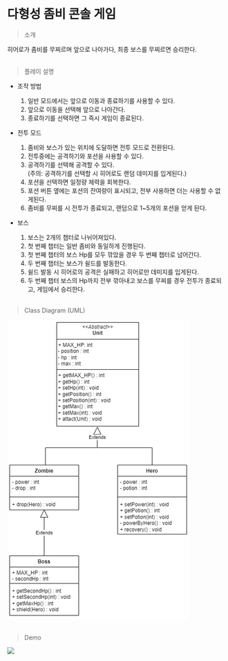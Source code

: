 # 다형성 좀비 콘솔 게임

> 소개
>
히어로가 좀비를 무찌르며 앞으로 나아가다, 최종 보스를 무찌르면 승리한다.
<br>
<br>
> 플레이 설명
  * 조작 방법
    1. 일반 모드에서는 앞으로 이동과 종료하기를 사용할 수 있다.
    2. 앞으로 이동을 선택해 앞으로 나아간다.
    3. 종료하기를 선택하면 그 즉시 게임이 종료된다.

  * 전투 모드
    1.  좀비와 보스가 있는 위치에 도달하면 전투 모드로 전환된다.
    2.  전투중에는 공격하기와 포션을 사용할 수 있다.
    3.  공격하기를 선택해 공격할 수 있다.<br>
    (주의: 공격하기를 선택할 시 히어로도 랜덤 데미지를 입게된다.)
    4.  포션을 선택하면 일정량 체력을 회복한다.
    5.  포션 버튼 옆에는 포션의 잔여량이 표시되고, 전부 사용하면 더는 사용할 수 없게된다.
    6.  좀비를 무찌를 시 전투가 종료되고, 랜덤으로  1~5개의 포션을 얻게 된다.
    
   * 보스
     1.  보스는 2개의 챕터로 나뉘어져있다.
     2.  첫 번째 챕터는 일반 좀비와 동일하게 진행된다.
     3.  첫 번째 챕터의 보스 Hp를 모두 깎았을 경우 두 번째 챕터로 넘어간다.
     4.  두 번째 챕터는 보스가 쉴드를 발동한다.
     5.  쉴드 발동 시 히어로의 공격은 실패하고 히어로만 데미지를 입게된다.
     6.  두 번째 챕터 보스의 Hp까지 전부 깎아내고 보스를 무찌를 경우 전투가 종료되고, 게임에서 승리한다. <br><br>

> Class Diagram (UML)
> 
![diagram](https://github.com/c-chae-eun-n/ZombieGame/blob/master/images/zombieGame%20Diagram.jpg?raw=true) <br><br>

> Demo
>
<!-- <img src="" width="300"> -->
<img src="https://github.com/c-chae-eun-n/ZombieGame/blob/master/images/zombieGame-_2_.gif?raw=true" width="400">
